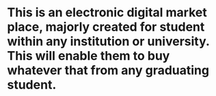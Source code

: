 # This is an electronic digital market place, majorly created for student within any institution or university. This will enable them to buy whatever that from any graduating student.
